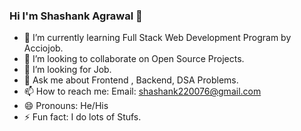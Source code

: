 ### Hi I'm Shashank Agrawal 👋

- 🌱 I’m currently learning Full Stack Web Development Program by Acciojob.
- 👯 I’m looking to collaborate on Open Source Projects.
- 🤔 I’m looking for Job.
- 💬 Ask me about Frontend , Backend, DSA Problems.
- 📫 How to reach me: Email: shashank220076@gmail.com
- 😄 Pronouns: He/His
- ⚡ Fun fact: I do lots of Stufs.
